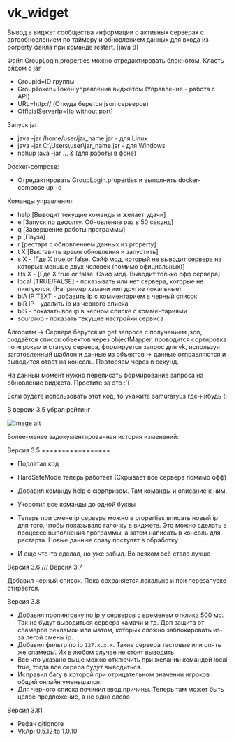 # vk_widget
 Вывод в виджет сообщества информации о активных серверах с автообновлением по таймеру и обновлением данных для входа из porperty файла при команде restart.
 [java 8]
 
Файл GroupLogin.properties можно отредактировать блокнотом. Класть рядом с jar
- GroupId=ID группы
- GroupToken=Токен управления виджетом (Управление - работа с API)
- URL=http:// (Откуда берется json серверов)
- OfficialServerIp=[ip without port]

Запуск jar:
- java -jar /home/user/jar_name.jar - для Linux
- java -jar C:\Users\user\jar_name.jar - для Windows
- nohup java -jar ... & (для работы в фоне)

Docker-compose:
- Отредактировать GroupLogin.properties и выполнить docker-compose up -d
  
Команды управления:
- help [Выводит текущие команды и желает удачи]
- e [Запуск по дефолту. Обновление раз в 50 секунд]
- q [Завершение работы программы]
- p [Пауза]
- r [рестарт с обновлением данных из property]
- t X [Выставить время обновления и запустить]
- s X - [Где X true or false. Сэйф мод, который не выводит сервера на которых меньше двух человек (помимо официальных)]
- Hs X - [Где X true or false. Сэйф мод. Выводит только офф сервера]
- local [TRUE/FALSE] - показывать или нет сервера, которые не пингуются. (Например хамачи иил другие локальные)
- blA IP TEXT - добавить ip с комментарием в черный список
- blR IP - удалить ip из черного списка
- blS - показать все ip в черном списке с комментариями
- scurprop - показать текущие настройки сервиса

  
Алгоритм -> Сервера берутся из get запроса с получением json, создаётся список объектов через objectMapper, проводится сортировка по игрокам и статусу сервера, формируется запрос для vk, используя заготовленный шаблон и данные из объектов -> данные отправляются и выводится ответ на консоль. Повторяем через n секунд.

 На данный момент нужно переписать формирование запроса на обновление виджета. Простите за это :'(
 
 Если будете использовать этот код, то укажите samuraryus где-нибудь (:
 
 В версии 3.5 убрал рейтинг
 
 ![Image alt](Screenshot_429.png)
 
 
Более-менее задокументированная история изменений:
 
Версия 3.5
+++++++++++++++++
- Подлатал код

- HardSafeMode теперь работает (Скрывает все сервера помимо офф)

- Добавил команду help с сюрпризом. Там команды и описание к ним.

- Укоротил все команды до одной буквы

- Теперь при смене ip сервера можно в properties вписать новый ip для того, чтобы показывало галочку в виджете.
 Это можно сделать в процессе выполнения программы, а затем написать в консоль <r> для рестарта.
 Новые данные сразу поступят в обработку

- И еще что-то сделал, но уже забыл. Во всяком всё стало лучше

Версия 3.6
///
Версия 3.7

Добавил черный список. Пока сохраняется локально и при перезапуске стирается.

Версия 3.8
 - Добавил пропинговку по ip у серверов с временем отклика 500 мс. Так не будут выводиться сервера хамачи и тд.
 Доп защита от спамеров рекламой или матом, которых сложно заблокировать из-за легой смены ip.
 - Добавил фильтр по ip `127.x.x.x`. Такие сервера тестовые или опять же спамеры. Их в любом случае не стоит выводить
 - Все что указано выше можно отключить при желании командой local true, тогда все серера будут выводиться.
 - Исправил багу в которой при отрицательном значении игроков общий онлайн уменьшался.
 - Для черного списка починил ввод причины. Теперь там может быть целое предложение, а не одно слово

Версия 3.81
 - Рефач gitignore
 - VkApi 0.5.12 to 1.0.10
